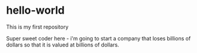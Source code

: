 # hello-world
This is my first repository

Super sweet coder here - i'm going to start a company that loses billions of dollars so that it is valued at billions of dollars.
